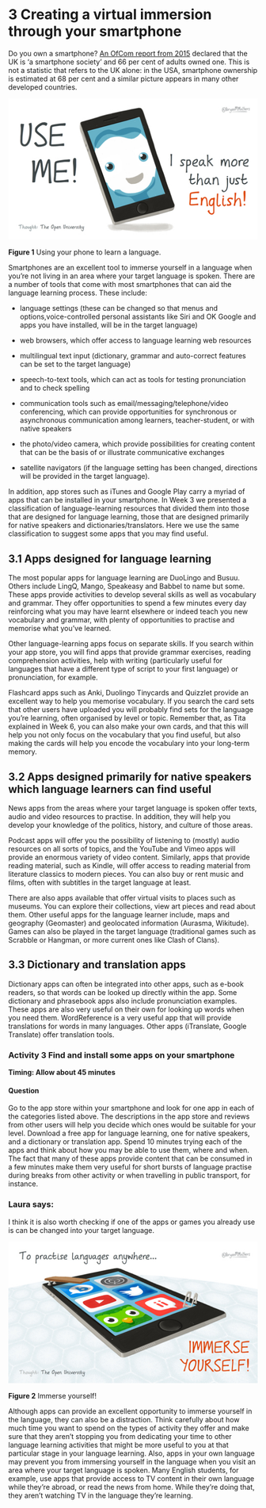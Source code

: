 # 3 Creating a virtual immersion through your smartphone


Do you own a smartphone? [An OfCom report from 2015](https://www.ofcom.org.uk/about-ofcom/latest/media/media-releases/2015/cmr-uk-2015) declared that the UK is ‘a smartphone society’ and 66 per cent of adults owned one. This is not a statistic that refers to the UK alone: in the USA, smartphone ownership is estimated at 68 per cent and a similar picture appears in many other developed countries.


![The image shows a cartoon of a smiling smartphone with the caption ‘Use me! I speak more than just English!’](../images/language_boc_w8_f01.tif.jpg)


__Figure 1__ Using your phone to learn a language.


Smartphones are an excellent tool to immerse yourself in a language when you’re not living in an area where your target language is spoken. There are a number of tools that come with most smartphones that can aid the language learning process. These include:

* language settings (these can be changed so that menus and options,voice-controlled personal assistants like Siri and OK Google and apps you have installed, will be in the target language)

* web browsers, which offer access to language learning web resources

* multilingual text input (dictionary, grammar and auto-correct features can be set to the target language)

* speech-to-text tools, which can act as tools for testing pronunciation and to check spelling

* communication tools such as email/messaging/telephone/video conferencing, which can provide opportunities for synchronous or asynchronous communication among learners, teacher-student, or with native speakers

* the photo/video camera, which provide possibilities for creating content that can be the basis of or illustrate communicative exchanges

* satellite navigators (if the language setting has been changed, directions will be provided in the target language).

In addition, app stores such as iTunes and Google Play carry a myriad of apps that can be installed in your smartphone. In Week 3 we presented a classification of language-learning resources that divided them into those that are designed for language learning, those that are designed primarily for native speakers and dictionaries/translators. Here we use the same classification to suggest some apps that you may find useful.


## 3.1 Apps designed for language learning


The most popular apps for language learning are DuoLingo and Busuu. Others include LingQ, Mango, Speakeasy and Babbel to name but some. These apps provide activities to develop several skills as well as vocabulary and grammar. They offer opportunities to spend a few minutes every day reinforcing what you may have learnt elsewhere or indeed teach you new vocabulary and grammar, with plenty of opportunities to practise and memorise what you’ve learned.  

Other language-learning apps focus on separate skills. If you search within your app store, you will find apps that provide grammar exercises, reading comprehension activities, help with writing (particularly useful for languages that have a different type of script to your first language) or pronunciation, for example.

Flashcard apps such as Anki, Duolingo Tinycards and Quizzlet provide an excellent way to help you memorise vocabulary. If you search the card sets that other users have uploaded you will probably find sets for the language you’re learning, often organised by level or topic. Remember that, as Tita explained in Week 6, you can also make your own cards, and that this will help you not only focus on the vocabulary that you find useful, but also making the cards will help you encode the vocabulary into your long-term memory.


## 3.2 Apps designed primarily for native speakers which language learners can find useful


News apps from the areas where your target language is spoken offer texts, audio and video resources to practise. In addition, they will help you develop your knowledge of the politics, history, and culture of those areas.

Podcast apps will offer you the possibility of listening to (mostly) audio resources on all sorts of topics, and the YouTube and Vimeo apps will provide an enormous variety of video content. Similarly, apps that provide reading material, such as Kindle, will offer access to reading material from literature classics to modern pieces. You can also buy or rent music and films, often with subtitles in the target language at least.

There are also apps available that offer virtual visits to places such as museums. You can explore their collections, view art pieces and read about them. Other useful apps for the language learner include, maps and geography (Geomaster) and geolocated information (Aurasma, Wikitude). Games can also be played in the target language (traditional games such as Scrabble or Hangman, or more current ones like Clash of Clans).


## 3.3 Dictionary and translation apps


Dictionary apps can often be integrated into other apps, such as e-book readers, so that words can be looked up directly within the app. Some dictionary and phrasebook apps also include pronunciation examples. These apps are also very useful on their own for looking up words when you need them. WordReference is a very useful app that will provide translations for words in many languages. Other apps (iTranslate, Google Translate) offer translation tools.


### Activity 3 Find and install some apps on your smartphone 
__Timing: Allow about 45 minutes__


#### Question

Go to the app store within your smartphone and look for one app in each of the categories listed above. The descriptions in the app store and reviews from other users will help you decide which ones would be suitable for your level. Download a free app for language learning, one for native speakers, and a dictionary or translation app. Spend 10 minutes trying each of the apps and think about how you may be able to use them, where and when. The fact that many of these apps provide content that can be consumed in a few minutes make them very useful for short bursts of language practise during breaks from other activity or when travelling in public transport, for instance. 




### Laura says:

I think it is also worth checking if one of the apps or games you already use is can be changed into your target language.




![The image shows a smartphone made to look like a swimming pool with a diving board and steps into it. On the smartphone surface, the icons for Settings, YouTube, Twitter, iTalki, and the busuu and Duolingo apps can be seen. The text around the smartphone reads: to practise languages anywhere… immerse yourself!](../images/language_boc_w8_f02.tif.jpg)


__Figure 2__ Immerse yourself!


Although apps can provide an excellent opportunity to immerse yourself in the language, they can also be a distraction. Think carefully about how much time you want to spend on the types of activity they offer and make sure that they aren’t stopping you from dedicating your time to other language learning activities that might be more useful to you at that particular stage in your language learning. Also, apps in your own language may prevent you from immersing yourself in the language when you visit an area where your target language is spoken. Many English students, for example, use apps that provide access to TV content in their own language while they’re abroad, or read the news from home. While they’re doing that, they aren’t watching TV in the language they’re learning.

